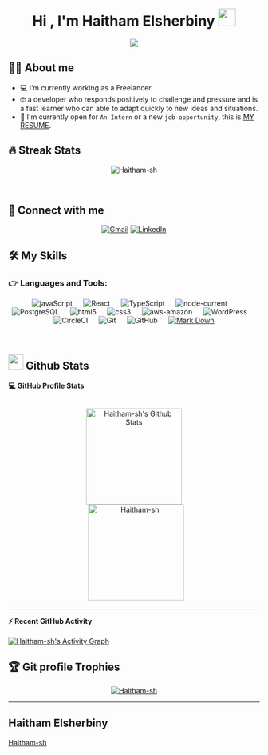 <h1 align="center">Hi , I'm Haitham Elsherbiny <img src="https://media.giphy.com/media/hvRJCLFzcasrR4ia7z/giphy.gif" width="35"></h1>
<p align="center">
  <a href="https://github.com/DenverCoder1/readme-typing-svg"><img src="https://readme-typing-svg.herokuapp.com?lines=full-stack+webe+developer;A+self-starter%20From+EGYPT;Always%20learning%20new%20things&center=true&width=500&height=50"></a>
</p>

## :sassy_man:  About me

- :computer:  I’m currently working as a Freelancer
- :nerd_face: a developer who responds positively to challenge and pressure and is a fast learner who can able to adapt quickly to new ideas and situations.
- :thinking: I'm currently open for `An Intern` or a new `job opportunity`, this is [MY RESUME](https://drive.google.com/file/d/1_DiNrywsWHQu7xoE5Oh1SB-DnXwND6ie/view?usp=sharing).

## 🔥 Streak Stats
<p align="center"><img src="https://github-readme-streak-stats.herokuapp.com/?user=Haitham-sh&theme=algolia" alt="Haitham-sh" /></p>
<br>

## :email: Connect with me
<p align="center">
	<a href="mailto:haithamelsherbiny81@gmail.com"><img img src="https://img.shields.io/badge/gmail-%23EA4335.svg?style=plastic&logo=gmail&logoColor=white" alt="Gmail"/></a>
	<a href="https://www.linkedin.com/in/haitham-elsherbiny"><img src="https://img.shields.io/badge/linkedin-%230A66C2.svg?style=plastic&logo=linkedin&logoColor=white" alt="LinkedIn"/></a>
    <br>

## 🛠️ My Skills

### 👉 Languages and Tools:

<p align="center">
<img alt="javaScript" src="https://img.shields.io/badge/js-javaScript-yellow">
  &emsp;
<img alt="React" src="https://img.shields.io/badge/js-React-9cf">
  &emsp;
<img alt="TypeScript" src="https://img.shields.io/badge/TS-TypeScript-blue">
  &emsp;
<img alt="node-current" src="https://img.shields.io/node/v/no">
  &emsp;
<img alt="PostgreSQL" src="https://img.shields.io/badge/SQL-PostgreSQL-blue">
  &emsp;
<img alt="html5" src="https://img.shields.io/badge/HTML5%20-%23E34F26.svg?style=plastic&logo=html5&logoColor=white"> 
  &emsp;
<img alt="css3" src="https://img.shields.io/badge/CSS%20-%231572B6.svg?style=plastic&logo=css3&logoColor=white"> 
  &emsp;
  <img alt="aws-amazon" src="https://img.shields.io/badge/aws-amazon-orange">
  &emsp;
<img alt="WordPress" src="https://img.shields.io/badge/W-WordPres-blue"> 
  &emsp;
<img alt="CircleCI" src="https://img.shields.io/badge/CI-CircleCI-black"> 
  &emsp;
<img alt="Git" src="https://img.shields.io/badge/Git%20-%23F05033.svg?style=plastic&logo=git&logoColor=white">
  &emsp;
<img alt="GitHub" src="https://img.shields.io/badge/github-%23181717.svg?style=plastic&logo=github&logoColor=white">
  &emsp;
    <a href="#"><img alt="Mark Down" src="https://img.shields.io/badge/Markdown-000000?style=plastic&logo=markdown&logoColor=white"></a>
</p>
<br/>

## <img src="https://media.giphy.com/media/iY8CRBdQXODJSCERIr/giphy.gif" width="30"> Github Stats
  <summary><b>💻 GitHub Profile Stats</b></summary>
  <br/>
  <p align="center">
    <a href="https://github.com/anuraghazra/github-readme-stats"><img alt="Haitham-sh's Github Stats" src="https://github-readme-stats.vercel.app/api?username=Haitham-sh&show_icons=true&count_private=true&theme=algolia" height="192px"/></a>
<br/>
  &nbsp;
	  <img src="https://github-readme-stats.vercel.app/api/top-langs?username=Haitham-sh&langs_count=10&show_icons=true&locale=en&layout=compact&theme=algolia" alt="Haitham-sh" height="192px"/>
  <br/>
  </p>

----

  <summary><b>⚡ Recent GitHub Activity</b></summary>
  <br/>
   <a href="https://github.com/Haitham-sh"><img alt="Haitham-sh's Activity Graph" src="https://activity-graph.herokuapp.com/graph?username=Haitham-sh&custom_title=Haitham-sh's%20Contribution%20Graph&theme=react-dark" /></a>
  <br/>

## :trophy: Git profile Trophies

<p align="center"> <a href="https://github.com/ryo-ma/github-profile-trophy"><img src="https://github-profile-trophy.vercel.app/?username=Haitham-sh&layout=compact&theme=algolia" alt="Haitham-sh" /></a> </p>

-----
## Haitham Elsherbiny
[Haitham-sh](https://github.com/Haitham-sh)
